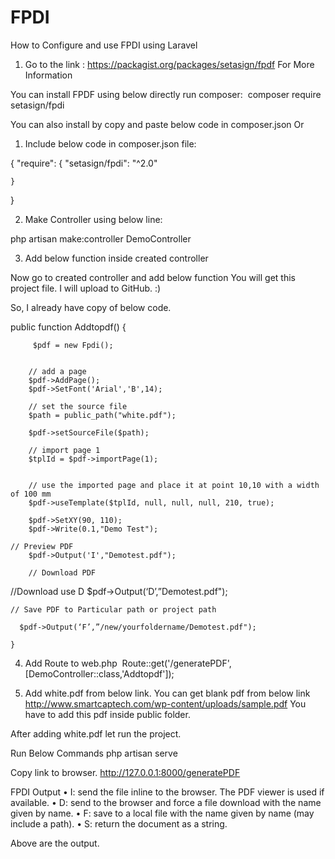 # FPDI
How to Configure and use FPDI using Laravel


1. Go to the link : https://packagist.org/packages/setasign/fpdf For More Information

You can install FPDF using below directly run composer:
 composer require setasign/fpdi


You can also install by copy and paste below code in composer.json
Or

1. Include below code in composer.json file:

{
    "require": {
       "setasign/fpdi": "^2.0"

    }
}


2. Make Controller using below line:

php artisan make:controller DemoController


3. Add below function inside created controller


Now go to created controller and add below function
You will get this project file. I will upload to GitHub. :)

So, I already have copy of below code.

public function Addtopdf()
    {

         $pdf = new Fpdi();


        // add a page
        $pdf->AddPage();
        $pdf->SetFont('Arial','B',14);

        // set the source file
        $path = public_path("white.pdf");

        $pdf->setSourceFile($path);

        // import page 1
        $tplId = $pdf->importPage(1);


        // use the imported page and place it at point 10,10 with a width of 100 mm
        $pdf->useTemplate($tplId, null, null, null, 210, true);

        $pdf->SetXY(90, 110);
        $pdf->Write(0.1,"Demo Test");

	// Preview PDF
        $pdf->Output('I',"Demotest.pdf");

		// Download PDF
//Download use D
	  $pdf->Output(‘D’,”Demotest.pdf");

	// Save PDF to Particular path or project path

	  $pdf->Output(‘F’,”/new/yourfoldername/Demotest.pdf");

    }


4. Add Route to web.php 
Route::get('/generatePDF',[DemoController::class,'Addtopdf']);

5. Add white.pdf from below link.
You can get blank pdf from below link
http://www.smartcaptech.com/wp-content/uploads/sample.pdf
You have to add this pdf inside public folder.

After adding white.pdf let run the project.


Run Below Commands
php artisan serve

Copy link to browser.
http://127.0.0.1:8000/generatePDF



FPDI Output
	•	I: send the file inline to the browser. The PDF viewer is used if available.
	•	D: send to the browser and force a file download with the name given by name.
	•	F: save to a local file with the name given by name (may include a path).
	•	S: return the document as a string.

Above are the output.

